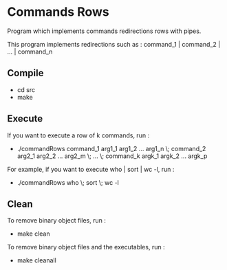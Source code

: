 # Commands Rows
Program which implements commands redirections rows with pipes.

This program implements redirections such as : command_1 | command_2 | ... | command_n

## Compile

* cd src
* make

## Execute

If you want to execute a row of k commands, run :

* ./commandRows command_1 arg1_1 arg1_2 ... arg1_n \\; command_2 arg2_1 arg2_2 ... arg2_m \\; ... \\; command_k argk_1 argk_2 ... argk_p

For example, if you want to execute who | sort | wc -l, run :

* ./commandRows who \\; sort \\; wc -l


## Clean
To remove binary object files, run :

* make clean

To remove binary object files and the executables, run :

* make cleanall